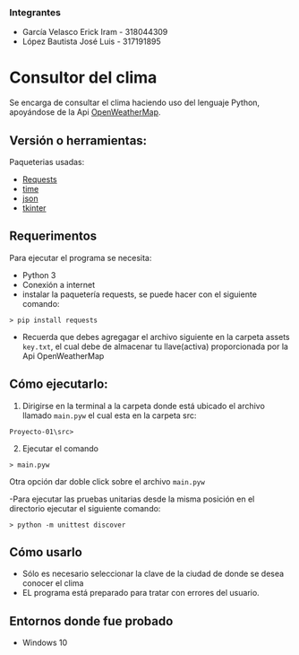 ### Integrantes
- García Velasco Erick Iram  - 318044309
- López Bautista José Luis - 317191895

# Consultor del clima
Se encarga de consultar el clima haciendo uso del lenguaje Python, apoyándose de la Api [OpenWeatherMap](https://openweathermap.org/api).

## Versión o herramientas:

Paqueterias usadas:
- [Requests](https://pypi.org/project/requests/)
- [time](https://docs.python.org/3/library/time.html)
- [json](https://docs.python.org/3/library/json.html)
- [tkinter](https://docs.python.org/es/3/library/tkinter.html)

## Requerimentos
Para ejecutar el programa se necesita:
- Python 3
- Conexión a internet
- instalar la paquetería requests, se puede hacer con el siguiente comando: 
```
> pip install requests
```
- Recuerda que debes agregagar el archivo siguiente en la carpeta assets `key.txt`, el cual debe de almacenar tu llave(activa) proporcionada por la Api OpenWeatherMap

## Cómo ejecutarlo:
1. Dirigirse en la terminal a la carpeta donde está ubicado el archivo llamado `main.pyw` el cual esta en la carpeta src: 
```
Proyecto-01\src>
```
2. Ejecutar el comando 

```
> main.pyw
```
Otra opción dar doble click sobre el archivo `main.pyw`

-Para ejecutar las pruebas unitarias desde la misma posición en el directorio ejecutar el siguiente comando:

```
> python -m unittest discover
```

## Cómo usarlo
- Sólo es necesario seleccionar la clave de la ciudad de donde se desea conocer el clima
- EL programa está preparado para tratar con errores del usuario.

## Entornos donde fue probado
- Windows 10
